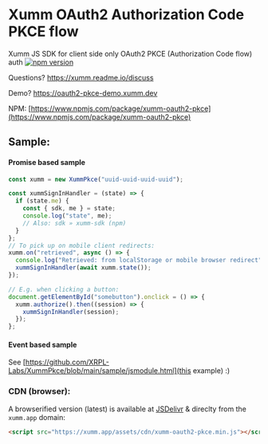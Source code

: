 # Xumm OAuth2 Authorization Code PKCE flow

Xumm JS SDK for client side only OAuth2 PKCE (Authorization Code flow) auth [![npm version](https://badge.fury.io/js/xumm-oauth2-pkce.svg)](https://badge.fury.io/js/xumm-oauth2-pkce)

Questions? https://xumm.readme.io/discuss

Demo? https://oauth2-pkce-demo.xumm.dev

NPM:
[https://www.npmjs.com/package/xumm-oauth2-pkce](https://www.npmjs.com/package/xumm-oauth2-pkce)

## Sample:

#### Promise based sample

```javascript
const xumm = new XummPkce("uuid-uuid-uuid-uuid");

const xummSignInHandler = (state) => {
  if (state.me) {
    const { sdk, me } = state;
    console.log("state", me);
    // Also: sdk » xumm-sdk (npm)
  }
};
// To pick up on mobile client redirects:
xumm.on("retrieved", async () => {
  console.log("Retrieved: from localStorage or mobile browser redirect");
  xummSignInHandler(await xumm.state());
});

// E.g. when clicking a button:
document.getElementById("somebutton").onclick = () => {
  xumm.authorize().then((session) => {
    xummSignInHandler(session);
  });
};
```

#### Event based sample

See [https://github.com/XRPL-Labs/XummPkce/blob/main/sample/jsmodule.html](this example) :)

### CDN (browser):

A browserified version (latest) is available at [JSDelivr](https://cdn.jsdelivr.net/npm/xumm-oauth2-pkce/dist/browser.min.js) & direclty from the `xumm.app` domain:

```html
<script src="https://xumm.app/assets/cdn/xumm-oauth2-pkce.min.js"></script>
```
